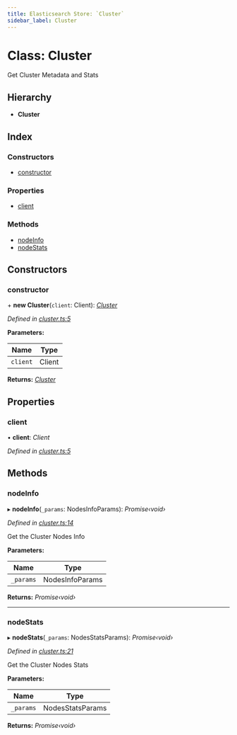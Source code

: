 ```yaml
---
title: Elasticsearch Store: `Cluster`
sidebar_label: Cluster
---
```


# Class: Cluster

Get Cluster Metadata and Stats

## Hierarchy

* **Cluster**

## Index

### Constructors

* [constructor](cluster.md#constructor)

### Properties

* [client](cluster.md#client)

### Methods

* [nodeInfo](cluster.md#nodeinfo)
* [nodeStats](cluster.md#nodestats)

## Constructors

###  constructor

\+ **new Cluster**(`client`: Client): *[Cluster](cluster.md)*

*Defined in [cluster.ts:5](https://github.com/terascope/teraslice/blob/653cf7530/packages/elasticsearch-store/src/cluster.ts#L5)*

**Parameters:**

Name | Type |
------ | ------ |
`client` | Client |

**Returns:** *[Cluster](cluster.md)*

## Properties

###  client

• **client**: *Client*

*Defined in [cluster.ts:5](https://github.com/terascope/teraslice/blob/653cf7530/packages/elasticsearch-store/src/cluster.ts#L5)*

## Methods

###  nodeInfo

▸ **nodeInfo**(`_params`: NodesInfoParams): *Promise‹void›*

*Defined in [cluster.ts:14](https://github.com/terascope/teraslice/blob/653cf7530/packages/elasticsearch-store/src/cluster.ts#L14)*

Get the Cluster Nodes Info

**Parameters:**

Name | Type |
------ | ------ |
`_params` | NodesInfoParams |

**Returns:** *Promise‹void›*

___

###  nodeStats

▸ **nodeStats**(`_params`: NodesStatsParams): *Promise‹void›*

*Defined in [cluster.ts:21](https://github.com/terascope/teraslice/blob/653cf7530/packages/elasticsearch-store/src/cluster.ts#L21)*

Get the Cluster Nodes Stats

**Parameters:**

Name | Type |
------ | ------ |
`_params` | NodesStatsParams |

**Returns:** *Promise‹void›*
